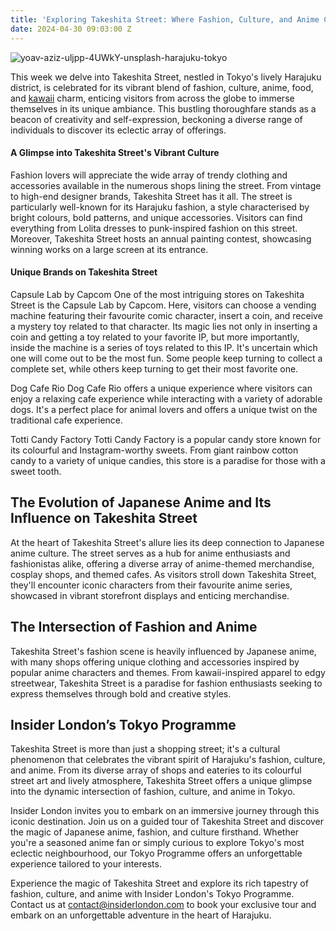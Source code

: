```yaml
---
title: 'Exploring Takeshita Street: Where Fashion, Culture, and Anime Collide'
date: 2024-04-30 09:03:00 Z
---
```


![yoav-aziz-uljpp-4UWkY-unsplash-harajuku-tokyo](/uploads/yoav-aziz-uljpp-4UWkY-unsplash.jpg)

This week we delve into Takeshita Street, nestled in Tokyo's lively Harajuku district, is celebrated for its vibrant blend of fashion, culture, anime, food, and [kawaii](https://mymodernmet.com/kawaii-art-japanese-culture/) charm, enticing visitors from across the globe to immerse themselves in its unique ambiance. This bustling thoroughfare stands as a beacon of creativity and self-expression, beckoning a diverse range of individuals to discover its eclectic array of offerings.

#### A Glimpse into Takeshita Street's Vibrant Culture

Fashion lovers will appreciate the wide array of trendy clothing and accessories available in the numerous shops lining the street. From vintage to high-end designer brands, Takeshita Street has it all. The street is particularly well-known for its Harajuku fashion, a style characterised by bright colours, bold patterns, and unique accessories. Visitors can find everything from Lolita dresses to punk-inspired fashion on this street. Moreover, Takeshita Street hosts an annual painting contest, showcasing winning works on a large screen at its entrance.

####  Unique Brands on Takeshita Street

Capsule Lab by Capcom
One of the most intriguing stores on Takeshita Street is the Capsule Lab by Capcom. Here, visitors can choose a vending machine featuring their favourite comic character, insert a coin, and receive a mystery toy related to that character. Its magic lies not only in inserting a coin and getting a toy related to your favorite IP, but more importantly, inside the machine is a series of toys related to this IP. It's uncertain which one will come out to be the most fun. Some people keep turning to collect a complete set, while others keep turning to get their most favorite one.

Dog Cafe Rio
Dog Cafe Rio offers a unique experience where visitors can enjoy a relaxing cafe experience while interacting with a variety of adorable dogs. It's a perfect place for animal lovers and offers a unique twist on the traditional cafe experience.

Totti Candy Factory
Totti Candy Factory is a popular candy store known for its colourful and Instagram-worthy sweets. From giant rainbow cotton candy to a variety of unique candies, this store is a paradise for those with a sweet tooth.


## The Evolution of Japanese Anime and Its Influence on Takeshita Street

At the heart of Takeshita Street's allure lies its deep connection to Japanese anime culture. The street serves as a hub for anime enthusiasts and fashionistas alike, offering a diverse array of anime-themed merchandise, cosplay shops, and themed cafes. As visitors stroll down Takeshita Street, they'll encounter iconic characters from their favourite anime series, showcased in vibrant storefront displays and enticing merchandise.

## The Intersection of Fashion and Anime

Takeshita Street's fashion scene is heavily influenced by Japanese anime, with many shops offering unique clothing and accessories inspired by popular anime characters and themes. From kawaii-inspired apparel to edgy streetwear, Takeshita Street is a paradise for fashion enthusiasts seeking to express themselves through bold and creative styles.

## Insider London’s Tokyo Programme
Takeshita Street is more than just a shopping street; it's a cultural phenomenon that celebrates the vibrant spirit of Harajuku's fashion, culture, and anime. From its diverse array of shops and eateries to its colourful street art and lively atmosphere, Takeshita Street offers a unique glimpse into the dynamic intersection of fashion, culture, and anime in Tokyo.

Insider London invites you to embark on an immersive journey through this iconic destination. Join us on a guided tour of Takeshita Street and discover the magic of Japanese anime, fashion, and culture firsthand. Whether you're a seasoned anime fan or simply curious to explore Tokyo's most eclectic neighbourhood, our Tokyo Programme offers an unforgettable experience tailored to your interests.


Experience the magic of Takeshita Street and explore its rich tapestry of fashion, culture, and anime with Insider London's Tokyo Programme. Contact us at contact@insiderlondon.com to book your exclusive tour and embark on an unforgettable adventure in the heart of Harajuku.

